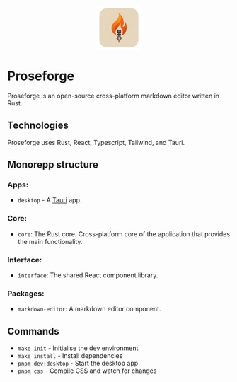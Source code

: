 <div style="text-align:center">
  <p align="center">
    <img width="100" height="100" src="https://github.com/lkdm/proseforge/blob/main/apps/desktop/src-tauri/icons/128x128.png" alt="Proseforge logo">
  </p>
</div>

# Proseforge

Proseforge is an open-source cross-platform markdown editor written in Rust.

## Technologies

Proseforge uses Rust, React, Typescript, Tailwind, and Tauri.

## Monorepp structure

### Apps:

- `desktop` - A [Tauri](https://v2.tauri.app/) app.

### Core:

- `core`: The Rust core. Cross-platform core of the application that provides the main functionality.

### Interface:

- `interface`: The shared React component library.

### Packages:

- `markdown-editor`: A markdown editor component.

## Commands

- `make init` - Initialise the dev environment
- `make install` - Install dependencies
- `pnpm dev:desktop` - Start the desktop app
- `pnpm css` - Compile CSS and watch for changes
